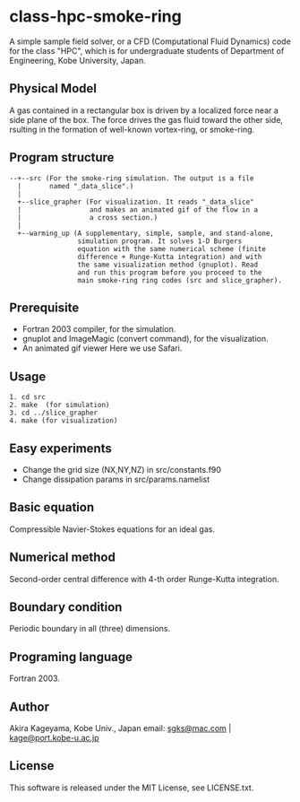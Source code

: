 # class-hpc-smoke-ring

A simple sample field solver, or a CFD (Computational Fluid Dynamics)
code for the class "HPC", which is for undergraduate students of
Department of Engineering, Kobe University, Japan.

## Physical Model
A gas contained in a rectangular box is driven by a localized force
near a side plane of the box. The force drives the gas fluid toward
the other side, rsulting in the formation of well-known vortex-ring,
or smoke-ring.

## Program structure

    --+--src (For the smoke-ring simulation. The output is a file
      |       named "_data_slice".)
      |
      +--slice_grapher (For visualization. It reads "_data_slice"
      |                 and makes an animated gif of the flow in a
      |                 a cross section.)
      |
      +--warming_up (A supplementary, simple, sample, and stand-alone,
                     simulation program. It solves 1-D Burgers
                     equation with the same numerical scheme (finite
                     difference + Runge-Kutta integration) and with
                     the same visualization method (gnuplot). Read
                     and run this program before you proceed to the
                     main smoke-ring ring codes (src and slice_grapher).

## Prerequisite

- Fortran 2003 compiler, for the simulation.
- gnuplot and ImageMagic (convert command), for the visualization.
- An animated gif viewer Here we use Safari.

## Usage

    1. cd src
    2. make  (for simulation)
    3. cd ../slice_grapher
    4. make (for visualization)

## Easy experiments

- Change the grid size (NX,NY,NZ) in src/constants.f90
- Change dissipation params in src/params.namelist


## Basic equation

Compressible Navier-Stokes equations for an ideal gas.


## Numerical method

Second-order central difference with 4-th order Runge-Kutta integration.

## Boundary condition

Periodic boundary in all (three) dimensions.

## Programing language

Fortran 2003.

## Author
Akira Kageyama, Kobe Univ., Japan
 email: sgks@mac.com | kage@port.kobe-u.ac.jp

## License

This software is released under the MIT License, see LICENSE.txt.
